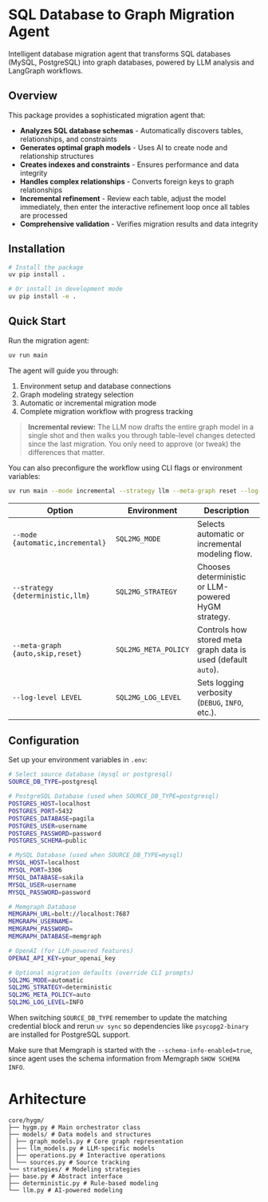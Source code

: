 # SQL Database to Graph Migration Agent

Intelligent database migration agent that transforms SQL databases (MySQL, PostgreSQL) into graph databases, powered by LLM analysis and LangGraph workflows.

## Overview

This package provides a sophisticated migration agent that:

- **Analyzes SQL database schemas** - Automatically discovers tables, relationships, and constraints
- **Generates optimal graph models** - Uses AI to create node and relationship structures
- **Creates indexes and constraints** - Ensures performance and data integrity
- **Handles complex relationships** - Converts foreign keys to graph relationships
- **Incremental refinement** - Review each table, adjust the model
  immediately, then enter the interactive refinement loop once all tables
  are processed
- **Comprehensive validation** - Verifies migration results and data integrity

## Installation

```bash
# Install the package
uv pip install .

# Or install in development mode
uv pip install -e .
```

## Quick Start

Run the migration agent:

```bash
uv run main
```

The agent will guide you through:

1. Environment setup and database connections
2. Graph modeling strategy selection
3. Automatic or incremental migration mode
4. Complete migration workflow with progress tracking

> **Incremental review:** The LLM now drafts the entire graph model in a single
> shot and then walks you through table-level changes detected since the last
> migration. You only need to approve (or tweak) the differences that matter.

You can also preconfigure the workflow using CLI flags or environment variables:

```bash
uv run main --mode incremental --strategy llm --meta-graph reset --log-level DEBUG
```

| Option                           | Environment          | Description                                                   |
| -------------------------------- | -------------------- | ------------------------------------------------------------- |
| `--mode {automatic,incremental}` | `SQL2MG_MODE`        | Selects automatic or incremental modeling flow.               |
| `--strategy {deterministic,llm}` | `SQL2MG_STRATEGY`    | Chooses deterministic or LLM-powered HyGM strategy.           |
| `--meta-graph {auto,skip,reset}` | `SQL2MG_META_POLICY` | Controls how stored meta graph data is used (default `auto`). |
| `--log-level LEVEL`              | `SQL2MG_LOG_LEVEL`   | Sets logging verbosity (`DEBUG`, `INFO`, etc.).               |

## Configuration

Set up your environment variables in `.env`:

```bash
# Select source database (mysql or postgresql)
SOURCE_DB_TYPE=postgresql

# PostgreSQL Database (used when SOURCE_DB_TYPE=postgresql)
POSTGRES_HOST=localhost
POSTGRES_PORT=5432
POSTGRES_DATABASE=pagila
POSTGRES_USER=username
POSTGRES_PASSWORD=password
POSTGRES_SCHEMA=public

# MySQL Database (used when SOURCE_DB_TYPE=mysql)
MYSQL_HOST=localhost
MYSQL_PORT=3306
MYSQL_DATABASE=sakila
MYSQL_USER=username
MYSQL_PASSWORD=password

# Memgraph Database
MEMGRAPH_URL=bolt://localhost:7687
MEMGRAPH_USERNAME=
MEMGRAPH_PASSWORD=
MEMGRAPH_DATABASE=memgraph

# OpenAI (for LLM-powered features)
OPENAI_API_KEY=your_openai_key

# Optional migration defaults (override CLI prompts)
SQL2MG_MODE=automatic
SQL2MG_STRATEGY=deterministic
SQL2MG_META_POLICY=auto
SQL2MG_LOG_LEVEL=INFO
```

When switching `SOURCE_DB_TYPE` remember to update the matching credential block and rerun `uv sync` so dependencies like `psycopg2-binary` are installed for PostgreSQL support.

Make sure that Memgraph is started with the `--schema-info-enabled=true`, since agent uses the schema information from Memgraph `SHOW SCHEMA INFO`.

# Arhitecture

```
core/hygm/
├── hygm.py # Main orchestrator class
├── models/ # Data models and structures
│ ├── graph_models.py # Core graph representation
│ ├── llm_models.py # LLM-specific models
│ ├── operations.py # Interactive operations
│ └── sources.py # Source tracking
└── strategies/ # Modeling strategies
├── base.py # Abstract interface
├── deterministic.py # Rule-based modeling
└── llm.py # AI-powered modeling
```
